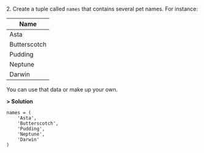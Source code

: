 2\. Create a tuple called `names` that contains several pet names. For instance:

| **Name**       |
| -------------- |
| Asta           |
| Butterscotch   |
| Pudding        |
| Neptune        |
| Darwin         |

You can use that data or make up your own.

**> Solution**
```
names = (
    'Asta', 
    'Butterscotch', 
    'Pudding', 
    'Neptune', 
    'Darwin'
)
```
